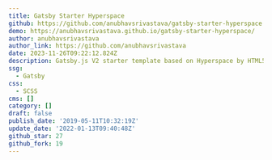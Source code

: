 ```yaml
---
title: Gatsby Starter Hyperspace
github: https://github.com/anubhavsrivastava/gatsby-starter-hyperspace
demo: https://anubhavsrivastava.github.io/gatsby-starter-hyperspace/
author: anubhavsrivastava
author_link: https://github.com/anubhavsrivastava
date: 2023-11-26T09:22:12.824Z
description: Gatsby.js V2 starter template based on Hyperspace by HTML5 UP
ssg:
  - Gatsby
css:
  - SCSS
cms: []
category: []
draft: false
publish_date: '2019-05-11T10:32:19Z'
update_date: '2022-01-13T09:40:48Z'
github_star: 27
github_fork: 19
---
```


